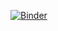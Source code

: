 [![Binder](https://mybinder.org/badge_logo.svg)](https://mybinder.org/v2/gh/mat-adamec/PyHEP2020-Coffea-Analysis/master)
